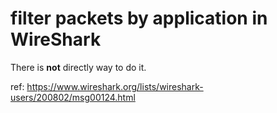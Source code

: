 # filter packets by application in WireShark

There is **not** directly way to do it.

ref: https://www.wireshark.org/lists/wireshark-users/200802/msg00124.html
